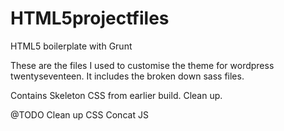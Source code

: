 # HTML5projectfiles
HTML5 boilerplate with Grunt

These are the files I used to customise the theme for wordpress twentyseventeen. It includes the broken down sass files.

Contains Skeleton CSS from earlier build. Clean up.

@TODO
Clean up CSS
Concat JS
